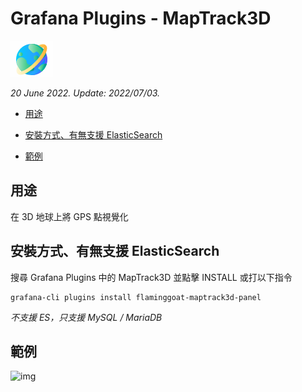 # Grafana Plugins - MapTrack3D

![img](MapTrack3D_icon.png)

*20 June 2022. Update: 2022/07/03.*

* [用途](#use)

* [安裝方式、有無支援 ElasticSearch](#install)

* [範例](#example)

<h2 id="use">用途</h2>

在 3D 地球上將 GPS 點視覺化

<h2 id="install">安裝方式、有無支援 ElasticSearch</h2>

搜尋 Grafana Plugins 中的 MapTrack3D 並點擊 INSTALL 或打以下指令

    grafana-cli plugins install flaminggoat-maptrack3d-panel

*不支援 ES，只支援 MySQL / MariaDB*

<h2 id="example">範例</h2>

![img](AJAX.png)

